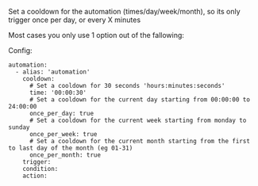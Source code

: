 Set a cooldown for the automation (times/day/week/month), so its only trigger once per day, or every X minutes

Most cases you only use 1 option out of the fallowing:

Config:
```
automation:
  - alias: 'automation'
    cooldown:
      # Set a cooldown for 30 seconds 'hours:minutes:seconds'
      time: '00:00:30'
      # Set a cooldown for the current day starting from 00:00:00 to 24:00:00
      once_per_day: true
      # Set a cooldown for the current week starting from monday to sunday
      once_per_week: true
      # Set a cooldown for the current month starting from the first to last day of the month (eg 01-31)
      once_per_month: true
    trigger:
    condition:
    action:
```
